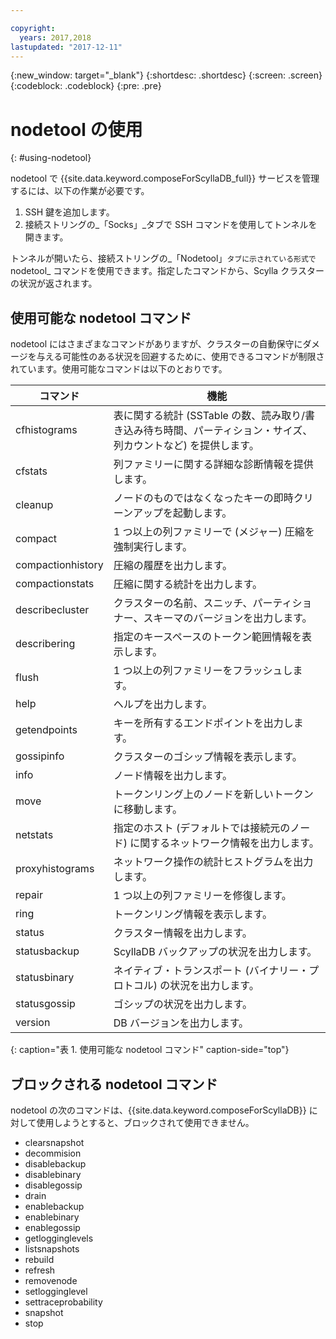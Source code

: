 ```yaml
---

copyright:
  years: 2017,2018
lastupdated: "2017-12-11"
---
```


{:new_window: target="_blank"}
{:shortdesc: .shortdesc}
{:screen: .screen}
{:codeblock: .codeblock}
{:pre: .pre}

# nodetool の使用
{: #using-nodetool}

nodetool で {{site.data.keyword.composeForScyllaDB_full}} サービスを管理するには、以下の作業が必要です。
1. SSH 鍵を追加します。
2. 接続ストリングの_「Socks」_タブで SSH コマンドを使用してトンネルを開きます。

トンネルが開いたら、接続ストリングの_「Nodetool」`タブに示されている形式で `nodetool_ コマンドを使用できます。指定したコマンドから、Scylla クラスターの状況が返されます。

## 使用可能な nodetool コマンド
nodetool にはさまざまなコマンドがありますが、クラスターの自動保守にダメージを与える可能性のある状況を回避するために、使用できるコマンドが制限されています。使用可能なコマンドは以下のとおりです。

コマンド|機能
----------|-----------
cfhistograms|表に関する統計 (SSTable の数、読み取り/書き込み待ち時間、パーティション・サイズ、列カウントなど) を提供します。
cfstats|列ファミリーに関する詳細な診断情報を提供します。
cleanup|ノードのものではなくなったキーの即時クリーンアップを起動します。
compact|1 つ以上の列ファミリーで (メジャー) 圧縮を強制実行します。
compactionhistory|圧縮の履歴を出力します。
compactionstats|圧縮に関する統計を出力します。
describecluster|クラスターの名前、スニッチ、パーティショナー、スキーマのバージョンを出力します。
describering <keyspace>|指定のキースペースのトークン範囲情報を表示します。
flush|1 つ以上の列ファミリーをフラッシュします。
help|ヘルプを出力します。
getendpoints <keyspace> <cfname> <key>|キーを所有するエンドポイントを出力します。
gossipinfo|クラスターのゴシップ情報を表示します。
info|ノード情報を出力します。
move <new token>|トークンリング上のノードを新しいトークンに移動します。
netstats|指定のホスト (デフォルトでは接続元のノード) に関するネットワーク情報を出力します。
proxyhistograms|ネットワーク操作の統計ヒストグラムを出力します。
repair|1 つ以上の列ファミリーを修復します。
ring|トークンリング情報を表示します。
status|クラスター情報を出力します。
statusbackup|ScyllaDB バックアップの状況を出力します。
statusbinary|ネイティブ・トランスポート (バイナリー・プロトコル) の状況を出力します。
statusgossip|ゴシップの状況を出力します。
version|DB バージョンを出力します。
{: caption="表 1. 使用可能な nodetool コマンド" caption-side="top"}


## ブロックされる nodetool コマンド
nodetool の次のコマンドは、{{site.data.keyword.composeForScyllaDB}} に対して使用しようとすると、ブロックされて使用できません。

- clearsnapshot
- decommision
- disablebackup
- disablebinary
- disablegossip
- drain
- enablebackup
- enablebinary
- enablegossip
- getlogginglevels
- listsnapshots
- rebuild
- refresh
- removenode
- setlogginglevel
- settraceprobability
- snapshot
- stop
